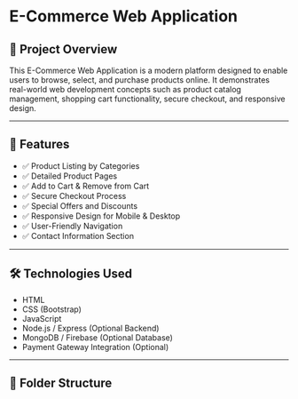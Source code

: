 # E-Commerce Web Application

## 🚀 Project Overview  
This E-Commerce Web Application is a modern platform designed to enable users to browse, select, and purchase products online. It demonstrates real-world web development concepts such as product catalog management, shopping cart functionality, secure checkout, and responsive design.

---

## 🧱 Features

- ✅ Product Listing by Categories  
- ✅ Detailed Product Pages  
- ✅ Add to Cart & Remove from Cart  
- ✅ Secure Checkout Process  
- ✅ Special Offers and Discounts  
- ✅ Responsive Design for Mobile & Desktop  
- ✅ User-Friendly Navigation  
- ✅ Contact Information Section

---

## 🛠️ Technologies Used

- HTML  
- CSS (Bootstrap)  
- JavaScript  
- Node.js / Express (Optional Backend)  
- MongoDB / Firebase (Optional Database)  
- Payment Gateway Integration (Optional)

---

## 📁 Folder Structure

